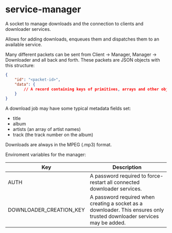 # service-manager

A socket to manage downloads and the connection to clients and downloader services.

Allows for adding downloads, enqueues them and dispatches them to an available service.

Many different packets can be sent from Client -> Manager, Manager -> Downloader and all back and forth. These packets are JSON objects with this structure:

```json
{
	"id": "<packet-id>",
	"data": {
		// A record containing keys of primitives, arrays and other objects.
	}
}
```

A download job may have some typical metadata fields set:

-   title
-   album
-   artists (an array of artist names)
-   track (the track number on the album)

Downloads are always in the MPEG (.mp3) format.

Enviroment variables for the manager:

| Key                     | Description                                                                                                             |
| ----------------------- | ----------------------------------------------------------------------------------------------------------------------- |
| AUTH                    | A password required to force-restart all connected downloader services.                                                 |
| DOWNLOADER_CREATION_KEY | A password required when creating a socket as a downloader. This ensures only trusted downloader services may be added. |

